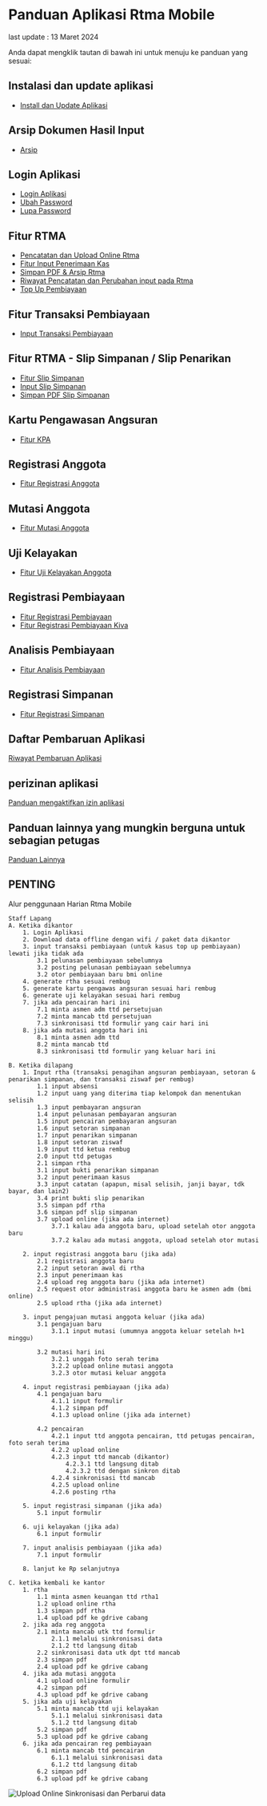 # Panduan Aplikasi Rtma Mobile
last update : 13 Maret 2024

Anda dapat mengklik tautan di bawah ini untuk menuju ke panduan yang sesuai:

## Instalasi dan update aplikasi
- [Install dan Update Aplikasi](0.1.install_dan_update_aplikasi.md)

## Arsip Dokumen Hasil Input
- [Arsip](arsip.md)

## Login Aplikasi
- [Login Aplikasi](0.0.Login.md)
- [Ubah Password](0.1.ubah_password.md)
- [Lupa Password](0.1.l.lupa_password.md)

## Fitur RTMA
- [Pencatatan dan Upload Online Rtma](1.0.catatan_fitur_rtma.md)
- [Fitur Input Penerimaan Kas](1.1.catatan_fitur_input_penerimaan_kas.md)
- [Simpan PDF & Arsip Rtma](1.2.simpan_pdf_rtma.md)
- [Riwayat Pencatatan dan Perubahan input pada Rtma](1.3.History_Input_Rtha.md)
- [Top Up Pembiayaan](1.4.TopUp%20Pembiayaan.md)

## Fitur Transaksi Pembiayaan
- [Input Transaksi Pembiayaan]()

## Fitur RTMA - Slip Simpanan / Slip Penarikan
- [Fitur Slip Simpanan](1.2.catatan_fitur_slip_simpanan.md)
- [Input Slip Simpanan](1.2.input_slip_simpanan.md)
- [Simpan PDF Slip Simpanan](1.2.simpan_pdf_slip_simpanan.md)
  
## Kartu Pengawasan Angsuran
- [Fitur KPA](2.0catatan_fitur_kpa.md)

## Registrasi Anggota
- [Fitur Registrasi Anggota](3.0.catatan_fitur_registrasi_anggota.md)

## Mutasi Anggota
- [Fitur Mutasi Anggota](4.0catatan_fitur_mutasi_anggota.md)

## Uji Kelayakan
- [Fitur Uji Kelayakan Anggota](5.0.catatan_uji_kelayakan.md)

## Registrasi Pembiayaan
- [Fitur Registrasi Pembiayaan](6.0.catatan_registrasi_pembiayaan.md)
- [Fitur Registrasi Pembiayaan Kiva](9.0.registrasi_pembiayaan_kiva.md)

## Analisis Pembiayaan
- [Fitur Analisis Pembiayaan](7.0.catatan_analisis_pembiayaan.md)

## Registrasi Simpanan
- [Fitur Registrasi Simpanan](8.0.catatan_registrasi_simpanan.md)

## Daftar Pembaruan Aplikasi
[Riwayat Pembaruan Aplikasi](0.2.Riwayat_Pembaruan_Aplikasi.md)

## perizinan aplikasi
[Panduan mengaktifkan izin aplikasi](izin_penggunaan_aplikasi.md)

## Panduan lainnya yang mungkin berguna untuk sebagian petugas
[Panduan Lainnya](lainnya.md)

## PENTING
Alur penggunaan Harian Rtma Mobile
```
Staff Lapang
A. Ketika dikantor
    1. Login Aplikasi
    2. Download data offline dengan wifi / paket data dikantor
    3. input transaksi pembiayaan (untuk kasus top up pembiayaan) lewati jika tidak ada
        3.1 pelunasan pembiayaan sebelumnya
        3.2 posting pelunasan pembiayaan sebelumnya
        3.2 otor pembiayaan baru bmi online
    4. generate rtha sesuai rembug
    5. generate kartu pengawas angsuran sesuai hari rembug
    6. generate uji kelayakan sesuai hari rembug
    7. jika ada pencairan hari ini
        7.1 minta asmen adm ttd persetujuan
        7.2 minta mancab ttd persetujuan
        7.3 sinkronisasi ttd formulir yang cair hari ini
    8. jika ada mutasi anggota hari ini
        8.1 minta asmen adm ttd
        8.2 minta mancab ttd
        8.3 sinkronisasi ttd formulir yang keluar hari ini

B. Ketika dilapang
    1. Input rtha (transaksi penagihan angsuran pembiayaan, setoran & penarikan simpanan, dan transaksi ziswaf per rembug)
        1.1 input absensi
        1.2 input uang yang diterima tiap kelompok dan menentukan selisih
        1.3 input pembayaran angsuran
        1.4 input pelunasan pembayaran angsuran
        1.5 input pencairan pembayaran angsuran
        1.6 input setoran simpanan
        1.7 input penarikan simpanan
        1.8 input setoran ziswaf
        1.9 input ttd ketua rembug
        2.0 input ttd petugas
        2.1 simpan rtha
        3.1 input bukti penarikan simpanan
        3.2 input penerimaan kasus
        3.3 input catatan (apapun, misal selisih, janji bayar, tdk bayar, dan lain2)
        3.4 print bukti slip penarikan 
        3.5 simpan pdf rtha
        3.6 simpan pdf slip simpanan
        3.7 upload online (jika ada internet)
            3.7.1 kalau ada anggota baru, upload setelah otor anggota baru
            3.7.2 kalau ada mutasi anggota, upload setelah otor mutasi

    2. input registrasi anggota baru (jika ada)
        2.1 registrasi anggota baru
        2.2 input setoran awal di rtha
        2.3 input penerimaan kas
        2.4 upload reg anggota baru (jika ada internet)
        2.5 request otor administrasi anggota baru ke asmen adm (bmi online)
        2.5 upload rtha (jika ada internet)

    3. input pengajuan mutasi anggota keluar (jika ada) 
        3.1 pengajuan baru 
            3.1.1 input mutasi (umumnya anggota keluar setelah h+1 minggu)

        3.2 mutasi hari ini
            3.2.1 unggah foto serah terima
            3.2.2 upload online mutasi anggota
            3.2.3 otor mutasi keluar anggota

    4. input registrasi pembiayaan (jika ada)
        4.1 pengajuan baru
            4.1.1 input formulir
            4.1.2 simpan pdf
            4.1.3 upload online (jika ada internet)

        4.2 pencairan
            4.2.1 input ttd anggota pencairan, ttd petugas pencairan, foto serah terima
            4.2.2 upload online
            4.2.3 input ttd mancab (dikantor)
                4.2.3.1 ttd langsung ditab
                4.2.3.2 ttd dengan sinkron ditab
            4.2.4 sinkronisasi ttd mancab
            4.2.5 upload online
            4.2.6 posting rtha

    5. input registrasi simpanan (jika ada)
        5.1 input formulir

    6. uji kelayakan (jika ada)
        6.1 input formulir

    7. input analisis pembiayaan (jika ada)
        7.1 input formulir

    8. lanjut ke Rp selanjutnya

C. ketika kembali ke kantor
    1. rtha 
        1.1 minta asmen keuangan ttd rtha1
        1.2 upload online rtha
        1.3 simpan pdf rtha
        1.4 upload pdf ke gdrive cabang
    2. jika ada reg anggota
        2.1 minta mancab utk ttd formulir
            2.1.1 melalui sinkronisasi data
            2.1.2 ttd langsung ditab
        2.2 sinkronisasi data utk dpt ttd mancab
        2.3 simpan pdf
        2.4 upload pdf ke gdrive cabang
    4. jika ada mutasi anggota
        4.1 upload online formulir
        4.2 simpan pdf
        4.3 upload pdf ke gdrive cabang
    5. jika ada uji kelayakan
        5.1 minta mancab ttd uji kelayakan
            5.1.1 melalui sinkronisasi data
            5.1.2 ttd langsung ditab
        5.2 simpan pdf
        5.3 upload pdf ke gdrive cabang
    6. jika ada pencairan reg pembiayaan
        6.1 minta mancab ttd pencairan
            6.1.1 melalui sinkronisasi data
            6.1.2 ttd langsung ditab
        6.2 simpan pdf
        6.3 upload pdf ke gdrive cabang
```

![Upload Online Sinkronisasi dan Perbarui data](https://github.com/normanfd/panduan_rtma_mobile/assets/37357830/b26121af-c901-4ff0-ad4e-0df0ea222f71)
